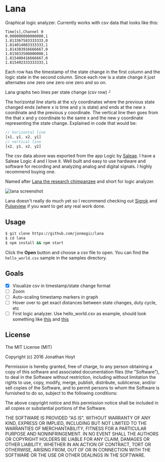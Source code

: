# Lana

Graphical logic analyzer. Currently works with csv data that looks like this:

```
Time[s],Channel 0
0.000000000000000,1
1.813367583333333,0
1.814014083333333,1
1.814383916666667,0
1.815033500000000,1
1.815400416666667,0
1.815492333333333,1
```

Each row has the timestamp of the state change in the first column and the logic state in the second column. Since each row is a state change it just alternates one zero one zero one zero and so on.

Lana graphs two lines per state change (csv row) ┘

The horizontal line starts at the x/y coordinates where the previous state changed ends (where x is time and y is state) and ends at the new x coordinate and the previous y coordinate. The vertical line then goes from the that x and y coordinate to the same x and the new y coordinate representing the state change. Explained in code that would be:

```javascript
// horizontal line
[x1, y1, x2, y1]
// vertical line
[x2, y1, x2, y2]
```

The csv data above was exported from the app Logic by [Saleae](https://www.saleae.com/). I have a Saleae  Logic 4 and I love it. Well built and easy to use hardware and software for recording and analyzing analog and digital signals. I highly recommend buying one.

Named after [Lana the research chimpanzee](https://en.wikipedia.org/wiki/Lana_(chimpanzee)) and short for logic analyzer.

![lana screenshot](http://f.cl.ly/items/0w3u0K1n0h1e433W0V2P/2016-01-09%20at%2012.10%20AM.png)

Lana doesn't really do much yet so I recommend checking out [Sigrok](http://sigrok.org/) and [Pulseview](https://sigrok.org/wiki/PulseView) if you want to get any real work done.

## Usage

```bash
$ git clone https://github.com/jonmagic/lana
$ cd lana
$ npm install && npm start
```

Click the **Open** button and choose a csv file to open. You can find the `hello_world.csv` sample in the samples directory.

## Goals

- [x] Visualize csv in timestamp/state change format
- [ ] Zoom
- [ ] Auto-scaling timestamp markers in graph
- [ ] Hover over to get exact distances between state changes, duty cycle, etc
- [ ] First logic analyzer. Use hello_world.csv as example, should look something like [this](http://cl.ly/1f0u3l0P3q0v) and [this](http://cl.ly/1x0N2F2P2h17)

## License

The MIT License (MIT)

Copyright (c) 2016 Jonathan Hoyt

Permission is hereby granted, free of charge, to any person obtaining a copy
of this software and associated documentation files (the "Software"), to deal
in the Software without restriction, including without limitation the rights
to use, copy, modify, merge, publish, distribute, sublicense, and/or sell
copies of the Software, and to permit persons to whom the Software is
furnished to do so, subject to the following conditions:

The above copyright notice and this permission notice shall be included in all
copies or substantial portions of the Software.

THE SOFTWARE IS PROVIDED "AS IS", WITHOUT WARRANTY OF ANY KIND, EXPRESS OR
IMPLIED, INCLUDING BUT NOT LIMITED TO THE WARRANTIES OF MERCHANTABILITY,
FITNESS FOR A PARTICULAR PURPOSE AND NONINFRINGEMENT. IN NO EVENT SHALL THE
AUTHORS OR COPYRIGHT HOLDERS BE LIABLE FOR ANY CLAIM, DAMAGES OR OTHER
LIABILITY, WHETHER IN AN ACTION OF CONTRACT, TORT OR OTHERWISE, ARISING FROM,
OUT OF OR IN CONNECTION WITH THE SOFTWARE OR THE USE OR OTHER DEALINGS IN THE
SOFTWARE.
